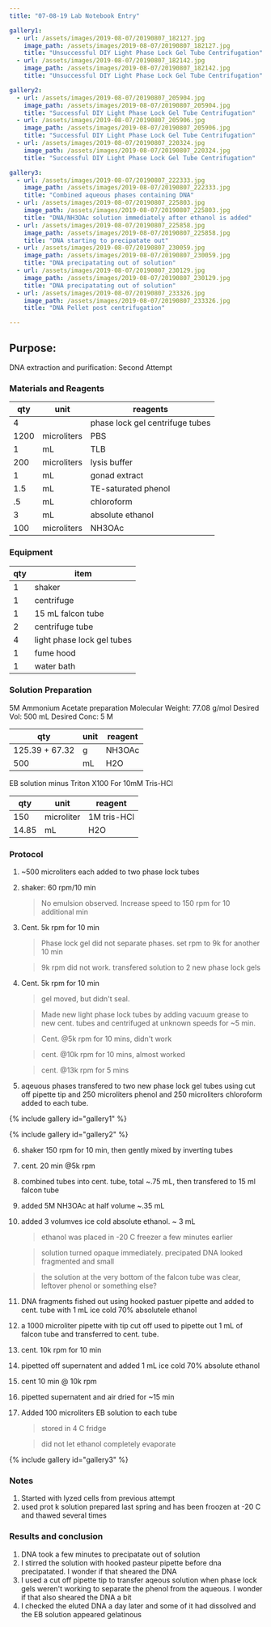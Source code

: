 ```yaml
---
title: "07-08-19 Lab Notebook Entry"

gallery1:
  - url: /assets/images/2019-08-07/20190807_182127.jpg
    image_path: /assets/images/2019-08-07/20190807_182127.jpg
    title: "Unsuccessful DIY Light Phase Lock Gel Tube Centrifugation"
  - url: /assets/images/2019-08-07/20190807_182142.jpg
    image_path: /assets/images/2019-08-07/20190807_182142.jpg
    title: "Unsuccessful DIY Light Phase Lock Gel Tube Centrifugation"

gallery2:
  - url: /assets/images/2019-08-07/20190807_205904.jpg
    image_path: /assets/images/2019-08-07/20190807_205904.jpg
    title: "Successful DIY Light Phase Lock Gel Tube Centrifugation"
  - url: /assets/images/2019-08-07/20190807_205906.jpg
    image_path: /assets/images/2019-08-07/20190807_205906.jpg
    title: "Successful DIY Light Phase Lock Gel Tube Centrifugation"
  - url: /assets/images/2019-08-07/20190807_220324.jpg
    image_path: /assets/images/2019-08-07/20190807_220324.jpg
    title: "Successful DIY Light Phase Lock Gel Tube Centrifugation"

gallery3:
  - url: /assets/images/2019-08-07/20190807_222333.jpg
    image_path: /assets/images/2019-08-07/20190807_222333.jpg
    title: "Combined aqueous phases containing DNA"
  - url: /assets/images/2019-08-07/20190807_225803.jpg
    image_path: /assets/images/2019-08-07/20190807_225803.jpg
    title: "DNA/NH3OAc solution immediately after ethanol is added"
  - url: /assets/images/2019-08-07/20190807_225858.jpg
    image_path: /assets/images/2019-08-07/20190807_225858.jpg
    title: "DNA starting to precipatate out"
  - url: /assets/images/2019-08-07/20190807_230059.jpg
    image_path: /assets/images/2019-08-07/20190807_230059.jpg
    title: "DNA precipatating out of solution"
  - url: /assets/images/2019-08-07/20190807_230129.jpg
    image_path: /assets/images/2019-08-07/20190807_230129.jpg
    title: "DNA precipatating out of solution"
  - url: /assets/images/2019-08-07/20190807_233326.jpg
    image_path: /assets/images/2019-08-07/20190807_233326.jpg
    title: "DNA Pellet post centrifugation"

---
```


## Purpose:
DNA extraction and purification: Second Attempt

### Materials and Reagents
 
|qty|unit|reagents|
|---|---|---|
|4||phase lock gel centrifuge tubes|
|1200|microliters| PBS|
|1|mL|TLB|
|200|microliters|lysis buffer|
|1|mL|gonad extract|
|1.5|mL|TE-saturated phenol|
|.5|mL|chloroform|
|3| mL| absolute ethanol|
|100| microliters|NH3OAc|

### Equipment

|qty|item|
|---|---|
|1|shaker|
|1|centrifuge|
|1|15 mL falcon tube|
|2|centrifuge tube|
|4|light phase lock gel tubes|
|1|fume hood|
|1|water bath|

### Solution Preparation

5M Ammonium Acetate preparation
Molecular Weight: 77.08 g/mol
Desired Vol: 500 mL
Desired Conc: 5 M

|qty|unit|reagent|
|---|---|---|
|125.39 + 67.32|g|NH3OAc|
|500|mL|H2O|

EB solution minus Triton X100
For 10mM Tris-HCl

|qty|unit|reagent|
|---|---|---|
|150|microliter|1M tris-HCl|
|14.85|mL|H2O|

### Protocol
1. ~500 microliters each added to two phase lock tubes
2. shaker: 60 rpm/10 min

    > No emulsion observed. Increase speed to 150 rpm for 10 additional min

3. Cent. 5k rpm for 10 min

    > Phase lock gel did not separate phases. set rpm to 9k for another 10 min

    > 9k rpm did not work. transfered solution to 2 new phase lock gels 

4. Cent. 5k rpm for 10 min

    > gel moved, but didn't seal.

    > Made new light phase lock tubes by adding vacuum grease to new cent. tubes and centrifuged at unknown speeds for ~5 min.

    > Cent. @5k rpm for 10 mins, didn't work

    > cent. @10k rpm for 10 mins, almost worked

    > cent. @13k rpm for 5 mins

5. aqeuous phases transfered to two new phase lock gel tubes using cut off pipette tip and 250 microliters phenol and 250 microliters chloroform added to each tube.

{% include gallery id="gallery1" %}

{% include gallery id="gallery2" %} 

6. shaker 150 rpm for 10 min, then gently mixed by inverting tubes
7. cent. 20 min @5k rpm
8. combined tubes into cent. tube, total ~.75 mL, then transfered to 15 ml falcon tube
9. added 5M NH3OAc at half volume ~.35 mL
10. added 3 volumves ice cold absolute ethanol. ~ 3 mL

    > ethanol was placed in -20 C freezer a few minutes earlier

    > solution turned opaque immediately. precipated DNA looked fragmented and small

    > the solution at the very bottom of the falcon tube was clear, leftover phenol or something else?

11. DNA fragments fished out using hooked pastuer pipette and added to cent. tube with 1 mL ice cold 70% absolutele ethanol
12. a 1000 microliter pipette with tip cut off used to pipette out 1 mL of falcon tube and transferred to cent. tube. 
13. cent. 10k rpm for 10 min
14. pipetted off supernatent and added 1 mL ice cold 70% absolute ethanol
15. cent 10 min @ 10k rpm
16. pipetted supernatent and air dried for ~15 min
17. Added 100 microliters EB solution to each tube

    > stored in 4 C fridge

    > did not let ethanol completely evaporate

{% include gallery id="gallery3" %}

### Notes
1. Started with lyzed cells from previous attempt
2. used prot k solution prepared last spring and has been froozen at -20 C and thawed several times

### Results and conclusion
1. DNA took a few minutes to precipatate out of solution
2. I stirred the solution with hooked pasteur pipette before dna precipatated. I wonder if that sheared the DNA
3. I used a cut off pipette tip to transfer aqeous solution when phase lock gels weren't working to separate the phenol from the aqueous. I wonder if that also sheared the DNA a bit
4. I checked the eluted DNA a day later and some of it had dissolved and the EB solution appeared gelatinous
